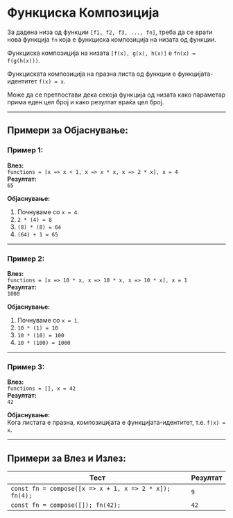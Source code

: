 # Функциска Композиција

За дадена низа од функции `[f1, f2, f3, ..., fn]`, треба да се врати нова функција `fn` која е функциска композиција на низата од функции.

Функциска композиција на низата `[f(x), g(x), h(x)]` е `fn(x) = f(g(h(x)))`.

Функциската композиција на празна листа од функции е функцијата-идентитет `f(x) = x`.

Може да се претпостави дека секоја функција од низата како параметар прима еден цел број и како резултат враќа цел број.

---

## Примери за Објаснување:

### Пример 1:
**Влез:**  
`functions = [x => x + 1, x => x * x, x => 2 * x], x = 4`  
**Резултат:**  
`65`

**Објаснување:**
1. Почнуваме со `x = 4`.
2. `2 * (4) = 8`
3. `(8) * (8) = 64`
4. `(64) + 1 = 65`

---

### Пример 2:
**Влез:**  
`functions = [x => 10 * x, x => 10 * x, x => 10 * x], x = 1`  
**Резултат:**  
`1000`

**Објаснување:**
1. Почнуваме со `x = 1`.
2. `10 * (1) = 10`
3. `10 * (10) = 100`
4. `10 * (100) = 1000`

---

### Пример 3:
**Влез:**  
`functions = [], x = 42`  
**Резултат:**  
`42`

**Објаснување:**  
Кога листата е празна, композицијата е функцијата-идентитет, т.е. `f(x) = x`.

---

## Примери за Влез и Излез:

| Тест                                                  | Резултат |
|-------------------------------------------------------|----------|
| `const fn = compose([x => x + 1, x => 2 * x]); fn(4);` | `9`      |
| `const fn = compose([]); fn(42);`                     | `42`     |

